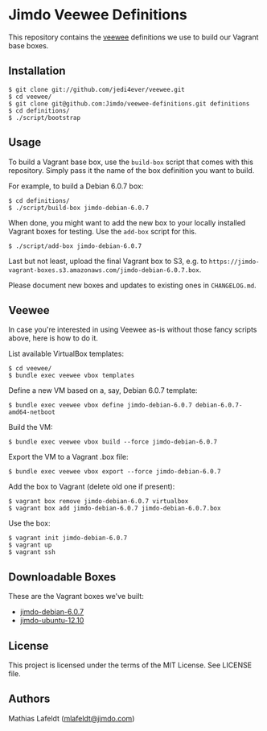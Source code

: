 Jimdo Veewee Definitions
========================

This repository contains the [veewee](https://github.com/jedi4ever/veewee/)
definitions we use to build our Vagrant base boxes.


Installation
------------

    $ git clone git://github.com/jedi4ever/veewee.git
    $ cd veewee/
    $ git clone git@github.com:Jimdo/veewee-definitions.git definitions
    $ cd definitions/
    $ ./script/bootstrap


Usage
-----

To build a Vagrant base box, use the `build-box` script that comes with this
repository. Simply pass it the name of the box definition you want to build.

For example, to build a Debian 6.0.7 box:

    $ cd definitions/
    $ ./script/build-box jimdo-debian-6.0.7

When done, you might want to add the new box to your locally installed Vagrant
boxes for testing. Use the `add-box` script for this.

    $ ./script/add-box jimdo-debian-6.0.7

Last but not least, upload the final Vagrant box to S3, e.g. to
`https://jimdo-vagrant-boxes.s3.amazonaws.com/jimdo-debian-6.0.7.box`.

Please document new boxes and updates to existing ones in `CHANGELOG.md`.


Veewee
------

In case you're interested in using Veewee as-is without those fancy scripts
above, here is how to do it.

List available VirtualBox templates:

    $ cd veewee/
    $ bundle exec veewee vbox templates

Define a new VM based on a, say, Debian 6.0.7 template:

    $ bundle exec veewee vbox define jimdo-debian-6.0.7 debian-6.0.7-amd64-netboot

Build the VM:

    $ bundle exec veewee vbox build --force jimdo-debian-6.0.7

Export the VM to a Vagrant .box file:

    $ bundle exec veewee vbox export --force jimdo-debian-6.0.7

Add the box to Vagrant (delete old one if present):

    $ vagrant box remove jimdo-debian-6.0.7 virtualbox
    $ vagrant box add jimdo-debian-6.0.7 jimdo-debian-6.0.7.box

Use the box:

    $ vagrant init jimdo-debian-6.0.7
    $ vagrant up
    $ vagrant ssh


Downloadable Boxes
------------------

These are the Vagrant boxes we've built:

* [jimdo-debian-6.0.7](https://jimdo-vagrant-boxes.s3.amazonaws.com/jimdo-debian-6.0.7.box)
* [jimdo-ubuntu-12.10](https://jimdo-vagrant-boxes.s3.amazonaws.com/jimdo-ubuntu-12.10.box)


License
-------

This project is licensed under the terms of the MIT License. See LICENSE file.


Authors
-------

Mathias Lafeldt (<mlafeldt@jimdo.com>)
